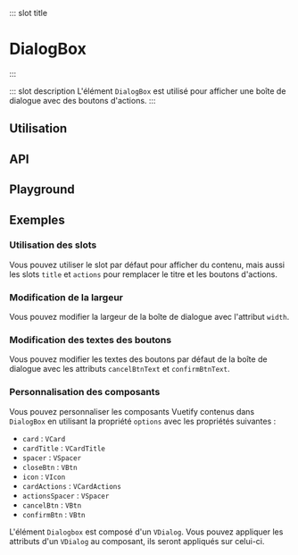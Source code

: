 ::: slot title
# DialogBox
:::

::: slot description
L'élément `DialogBox` est utilisé pour afficher une boîte de dialogue avec des boutons d'actions.
:::

## Utilisation

<DocExample
  eager
  file="elements/dialog-box/examples/dialog-box"
/>

## API

<DocApi
  :value="['DialogBox']"
  :api="{
    DialogBox: {
      props: [
        {
          name: 'value',
          defaultValue: 'false',
          type: 'boolean',
          description: 'Contrôle la visibilité de la boîte de dialogue.'
        },
        {
          name: 'title',
          defaultValue: 'undefined',
          type: 'string',
          description: 'Le titre de la boîte de dialogue.'
        },
        {
          name: 'width',
          defaultValue: '800px',
          type: 'string',
          description: 'La largeur de la boîte de dialogue.'
        },
        {
          name: 'cancel-btn-text',
          defaultValue: 'Annuler',
          type: 'string',
          description: 'Le texte du bouton d\'annulation.'
        },
        {
          name: 'confirm-btn-text',
          defaultValue: 'Valider',
          type: 'string',
          description: 'Le texte du bouton de confirmation.'
        },
        {
          name: 'vuetify-options',
          type: 'Options',
          defaultValue: 'undefined',
          description: 'Personnalisation des composants Vuetify en utilisant la directive `customizable`.'
        }
      ],
      slots: [
        {
          name: 'default',
          description: 'Slot pour ajouter du contenu entre le titre et les boutons d\'actions.'
        },
        {
          name: 'title',
          description: 'Slot pour remplacer le titre par défaut.'
        },
        {
          name: 'actions',
          description: 'Slot pour remplacer les boutons d\'actions par défaut.'
        }
      ],
      events: [
        {
          name: 'change',
          description: 'Événement émis lorsque la boite de dialogue apparaît et disparaît.'
        },
        {
          name: 'cancel',
          description: 'Événement émis lorsque l\'utilisateur clique sur le bouton Annuler.'
        },
        {
          name: 'confirm',
          description: 'Événement émis lorsque l\'utilisateur clique sur le bouton Confirmer.'
        }
      ]
    }
  }"
/>

## Playground

<DocExample file="elements/dialog-box/examples/dialog-box-playground" />

## Exemples

### Utilisation des slots

Vous pouvez utiliser le slot par défaut pour afficher du contenu, mais aussi les slots `title` et `actions` pour remplacer le titre et les boutons d'actions.

<DocExample file="elements/dialog-box/examples/dialog-box-slots" />

### Modification de la largeur

Vous pouvez modifier la largeur de la boîte de dialogue avec l'attribut `width`.

<DocExample file="elements/dialog-box/examples/dialog-box-width" />

### Modification des textes des boutons

Vous pouvez modifier les textes des boutons par défaut de la boîte de dialogue avec les attributs `cancelBtnText` et `confirmBtnText`.

<DocExample file="elements/dialog-box/examples/dialog-box-btn-text" />

### Personnalisation des composants

Vous pouvez personnaliser les composants Vuetify contenus dans `DialogBox` en utilisant la propriété `options` avec les propriétés suivantes :

- `card` : `VCard`
- `cardTitle` : `VCardTitle`
- `spacer` : `VSpacer`
- `closeBtn` : `VBtn`
- `icon` : `VIcon`
- `cardActions` : `VCardActions`
- `actionsSpacer` : `VSpacer`
- `cancelBtn` : `VBtn`
- `confirmBtn` : `VBtn`

<DocInfo>

L'élément `Dialogbox` est composé d'un `VDialog`. Vous pouvez appliquer les attributs d'un `VDialog` au composant, ils seront appliqués sur celui-ci.

</DocInfo>

<DocExample file="elements/dialog-box/examples/dialog-box-options" />
